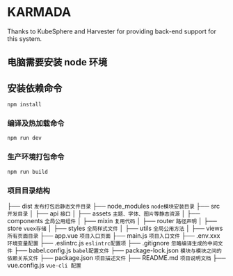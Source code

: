 # KARMADA
Thanks to KubeSphere and Harvester for providing back-end support for this system.
## 电脑需要安装 node 环境

## 安装依赖命令

```
npm install
```

### 编译及热加载命令

```
npm run dev
```

### 生产环境打包命令

```
npm run build
```

### 项目目录结构

├── dist `发布打包后静态文件目录`
├── node_modules `node模块安装目录`
├── src `开发目录`
│   ├── api `接口`
│   ├── assets `主题、字体、图片等静态资源`
│   ├── components `全局公用组件`
│   ├── mixin `复用代码`
│   ├── router `路径声明`
│   ├── store `vuex存储`
│   ├── styles `全局样式文件`
│   ├── utils `全局公用方法`
│   ├── views `所有页面目录`
├── app.vue `项目入口页面`
├── main.js `项目入口文件`
├── .env.xxx `环境变量配置`
├── .eslintrc.js `eslintrc配置项`
├── .gitignore `忽略编译生成的中间文件`
├── babel.config.js `babel配置文件`
├── package-lock.json `模块与模块之间的依赖关系文件`
├── package.json `项目描述文件`
├── README.md `项目说明文档`
├── vue.config.js `vue-cli 配置`